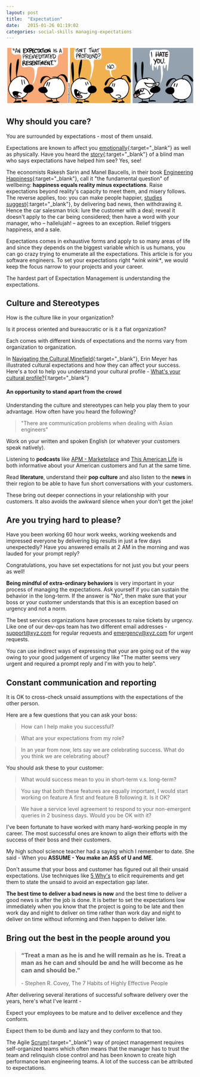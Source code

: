 ```yaml
---
layout: post
title:  "Expectation"
date:   2015-01-26 01:19:02
categories: social-skills managing-expectations
---
```


![Expectation](/assets/images/posts/expectation.png)

## Why should you care?
You are surrounded by expectations - most of them unsaid.

Expectations are known to affect you [emotionally](http://www.stresscure.com/health/expcting.html){:target="_blank"} as well as physically. Have you heard the [story](http://www.npr.org/programs/invisibilia/378577902/how-to-become-batman?showDate=2015-01-23){:target="_blank"}
 of a blind man who says expectations have helped him see? Yes, see!

The economists Rakesh Sarin and Manel Baucells, in their book [Engineering Happiness](http://www.amazon.com/gp/product/B006K6D30W/){:target="_blank"}, call it "the fundamental question" of wellbeing: **happiness equals reality minus expectations**.
Raise expectations beyond reality's capacity to meet them, and misery follows. The reverse applies, too: you can make people happier, [studies suggest](http://www.carlsonschool.umn.edu/Assets/71769.pdf){:target="_blank"}, by delivering bad news, then withdrawing it.
Hence the car salesman trick: lure the customer with a deal; reveal it doesn't apply to the car being considered; then have a word with your manager, who – hallelujah! – agrees to an exception. Relief triggers happiness, and a sale.

Expectations comes in exhaustive forms and apply to so many areas of life and since they depends on the biggest variable which is us humans, you can go crazy trying to enumerate all the expectations.
This article is for you software engineers. To set your expectations right *\*wink wink\**, we would keep the focus narrow to your projects and your career.

The hardest part of Expectation Management is understanding the expectations.

## Culture and Stereotypes
How is the culture like in your organization?

Is it process oriented and bureaucratic or is it a flat organization?

Each comes with different kinds of expectations and the norms vary from organization to organization.

In [Navigating the Cultural Minefield](https://hbr.org/2014/05/navigating-the-cultural-minefield/ar/1){:target="_blank"}, Erin Meyer has illustrated cultural expectations and how they can affect your success.
Here's a tool to help you understand your cultural profile - [What's your cultural profile?](https://hbr.org/web/assessment/2014/08/whats-your-cultural-profile){:target="_blank"}

#### An opportunity to stand apart from the crowd
Understanding the culture and stereotypes can help you play them to your advantage. How often have you heard the following?

> "There are communication problems when dealing with Asian engineers"

Work on your written and spoken English (or whatever your customers speak natively).

Listening to **podcasts** like [APM - Marketplace](http://www.marketplace.org/) and [This American Life](http://www.thisamericanlife.org) is both informative about your American customers and fun at the same time.

Read **literature**, understand their **pop culture** and also listen to the **news** in their region to be able to have fun short conversations with your customers.

These bring out deeper connections in your relationship with your customers. It also avoids the awkward silence when your don't get the joke!

## Are you trying hard to please?
Have you been working 60 hour work weeks, working weekends and impressed everyone by delivering big results in just a few days unexpectedly?
Have you answered emails at 2 AM in the morning and was lauded for your prompt reply?

Congratulations, you have set expectations for not just you but your peers as well!

**Being mindful of extra-ordinary behaviors** is very important in your process of managing the expectations.
Ask yourself if you can sustain the behavior in the long-term. If the answer is "No", then make sure that your boss or your customer understands that this is an exception based on urgency and not a norm.

The best services organizations have processes to raise tickets by urgency. Like one of our dev-ops team has two different email addresses - support@xyz.com for regular requests and emergency@xyz.com for urgent requests.

You can use indirect ways of expressing that your are going out of the way owing to your good judgement of urgency like "The matter seems very urgent and required a prompt reply and I'm with you to help".

## Constant communication and reporting
It is OK to cross-check unsaid assumptions with the expectations of the other person.

Here are a few questions that you can ask your boss:

> How can I help make you successful?

> What are your expectations from my role?

> In an year from now, lets say we are celebrating success. What do you think we are celebrating about?

You should ask these to your customer:

> What would success mean to you in short-term v.s. long-term?

> You say that both these features are equally important, I would start working on feature A first and feature B following it. Is it OK?

> We have a service level agreement to respond to your non-emergent queries in 2 business days. Would you be OK with it?

I've been fortunate to have worked with many hard-working people in my career. The most successful ones are known to align their efforts with the success of their boss and their customers.

My high school science teacher had a saying which I remember to date. She said - When you **ASSUME - You make an ASS of U and ME**.

Don't assume that your boss and customer has figured out all their unsaid expectations. Use techniques like [5 Why's](http://en.wikipedia.org/wiki/5_Whys#Example) to elicit requirements and get them to state the unsaid to avoid an expectation gap later.

**The best time to deliver a bad news is now** and the best time to deliver a good news is after the job is done.
It is better to set the expectations low immediately when you know that the project is going to be late and then work day and night to deliver on time rather than work day and night to deliver on time without informing and then happen to deliver late.


## Bring out the best in the people around you
> ### “Treat a man as he is and he will remain as he is. Treat a man as he can and should be and he will become as he can and should be.”
> \- Stephen R. Covey, The 7 Habits of Highly Effective People

After delivering several iterations of successful software delivery over the years, here's what I've learnt -

Expect your employees to be mature and to deliver excellence and they conform.

Expect them to be dumb and lazy and they conform to that too.

The Agile [Scrum](https://www.scrumalliance.org/why-scrum){:target="_blank"} way of project management requires self-organized teams which often means that the manager has to trust the team and relinquish close control and has been known to create high performance lean engineering teams.
A lot of the success can be attributed to expectations.


